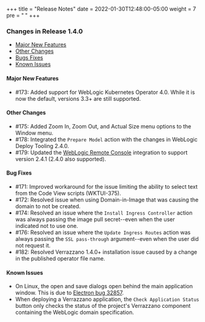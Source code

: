 +++
title = "Release Notes"
date = 2022-01-30T12:48:00-05:00
weight = 7
pre = "<b> </b>"
+++

### Changes in Release 1.4.0
- [Major New Features](#major-new-features)
- [Other Changes](#other-changes)
- [Bugs Fixes](#bug-fixes)
- [Known Issues](#known-issues)


#### Major New Features
- #173: Added support for WebLogic Kubernetes Operator 4.0.  While it is now the default, versions 3.3+ are still supported.  

#### Other Changes
- #175: Added Zoom In, Zoom Out, and Actual Size menu options to the Window menu.
- #178: Integrated the `Prepare Model` action with the changes in WebLogic Deploy Tooling 2.4.0.
- #179: Updated the [WebLogic Remote Console](https://github.com/oracle/weblogic-remote-console) integration to support version 2.4.1 (2.4.0 also supported).

#### Bug Fixes
- #171: Improved workaround for the issue limiting the ability to select text from the Code View scripts (WKTUI-375).
- #172: Resolved issue when using Domain-in-Image that was causing the domain to not be created.
- #174: Resolved an issue where the `Install Ingress Controller` action was always passing the image pull secret--even when the user indicated not to use one. 
- #176: Resolved an issue where the `Update Ingress Routes` action was always passing the `SSL pass-through` argument--even when the user did not request it.
- #182: Resolved Verrazzano 1.4.0+ installation issue caused by a change in the published operator file name. 

#### Known Issues
- On Linux, the open and save dialogs open behind the main application window.  This is due to
  [Electron bug 32857](https://github.com/electron/electron/issues/32857).
- When deploying a Verrazzano application, the `Check Application Status` button only checks the status of the project's
  Verrazzano component containing the WebLogic domain specification.
